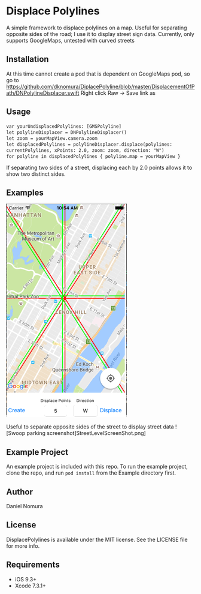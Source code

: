 # Displace Polylines
A simple framework to displace polylines on a map. Useful for separating opposite sides of the road; I use it to display street sign data. Currently, only supports GoogleMaps, untested with curved streets

## Installation 
At this time cannot create a pod that is dependent on GoogleMaps pod, so go to 
https://github.com/dknomura/DiplacePolyline/blob/master/DisplacementOfPath/DNPolylineDisplacer.swift
Right click Raw -> Save link as

## Usage
```
var yourUndisplacedPolylines: [GMSPolyline]
let polylineDisplacer = DNPolylineDisplacer()
let zoom = yourMapView.camera.zoom
let displacedPolylines = polylineDisplacer.displace(polylines: currentPolylines, xPoints: 2.0, zoom: zoom, direction: "W")
for polyline in displacedPolylines { polyline.map = yourMapView }
```

If separating two sides of a street, displacing each by 2.0 points allows it to show two distinct sides.  

## Examples
![Example project screenshot](ScreenShot.png)

Useful to separate opposite sides of the street to display street data
![Swoop parking screenshot]StreetLevelScreenShot.png]

## Example Project

An example project is included with this repo.  To run the example project, clone the repo, and run `pod install` from the Example directory first.

## Author

Daniel Nomura

## License

DisplacePolylines is available under the MIT license. See the LICENSE file for more info.

## Requirements
- iOS 9.3+
- Xcode 7.3.1+

